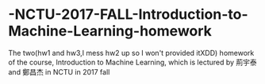 # -NCTU-2017-FALL-Introduction-to-Machine-Learning-homework
The two(hw1 and hw3,I mess hw2 up so I won't provided itXDD) homework of the course, Introduction to Machine Learning, which is lectured by 荊宇泰 and 鄭昌杰 in NCTU in 2017 fall
